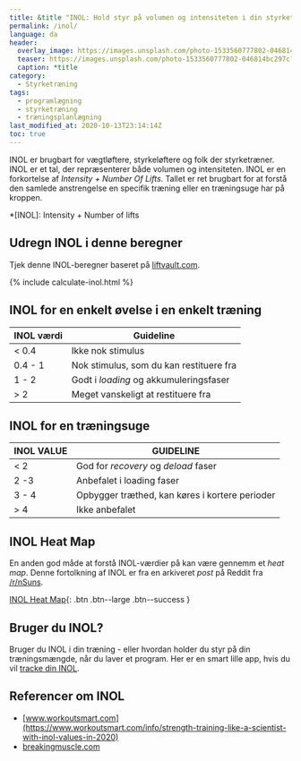 ```yaml
---
title: &title "INOL: Hold styr på volumen og intensiteten i din styrketræning"
permalink: /inol/
language: da
header:
  overlay_image: https://images.unsplash.com/photo-1533560777802-046814bc297c?ixlib=rb-1.2.1&ixid=eyJhcHBfaWQiOjEyMDd9&auto=format&fit=crop&w=1900&q=80
  teaser: https://images.unsplash.com/photo-1533560777802-046814bc297c?ixlib=rb-1.2.1&ixid=eyJhcHBfaWQiOjEyMDd9&auto=format&fit=crop&w=400&q=80
  caption: *title
category:
  - Styrketræning
tags:
  - programlægning
  - styrketræning
  - træningsplanlægning
last_modified_at: 2020-10-13T23:14:14Z
toc: true
---
```


INOL er brugbart for vægtløftere, styrkeløftere og folk der styrketræner. INOL er et tal, der repræsenterer både volumen og intensiteten. INOL er en forkortelse af _Intensity + Number Of Lifts_. Tallet er ret brugbart for at forstå den samlede anstrengelse en specifik træning eller en træningsuge har på kroppen.

*[INOL]: Intensity + Number of lifts

## Udregn INOL i denne beregner

Tjek denne INOL-beregner baseret på [liftvault.com](https://liftvault.com/resources/inol-calculator-tool/).

{% include calculate-inol.html %}

## INOL for en enkelt øvelse i en enkelt træning

| INOL værdi | Guideline                                     |
| ---------- | --------------------------------------------- |
| < 0.4      | Ikke nok stimulus                             |
| 0.4 - 1    | Nok stimulus, som du kan restituere fra       |
| 1 - 2      | Godt i _loading_ og akkumuleringsfaser        |
| \> 2       | Meget vanskeligt at restituere fra            |

## INOL for en træningsuge

| INOL VALUE | GUIDELINE                                             |
| ---------- | ----------------------------------------------------- |
| < 2        | God for _recovery_ og _deload_ faser                  |
| 2 -3       | Anbefalet i loading faser                             |
| 3 - 4      | Opbygger træthed, kan køres i kortere perioder        |
| \> 4       | Ikke anbefalet                                        |

## INOL Heat Map

En anden god måde at forstå INOL-værdier på kan være gennemm et _heat map_. Denne fortolkning af INOL er fra en arkiveret _post_ på Reddit fra [/r/nSuns](https://www.reddit.com/r/nSuns/comments/5w8vdo/using_inol_heat_map/).

[INOL Heat Map](https://drive.google.com/file/d/1Mr811oVpNhG4gKpmSBAtK7P8WzWqEV7e/view?usp=drivesdk){: .btn .btn--large .btn--success }

## Bruger du INOL?

Bruger du INOL i din træning - eller hvordan holder du styr på din træningsmængde, når du laver et program. Her er en smart lille app, hvis du vil [tracke din INOL](https://inol-log.web.app).

## Referencer om INOL

- [www.workoutsmart.com](https://www.workoutsmart.com/info/strength-training-like-a-scientist-with-inol-values-in-2020)
- [breakingmuscle.com](https://breakingmuscle.com/fitness/individualizing-training-structural-balance-intensity-and-autoregulation)
